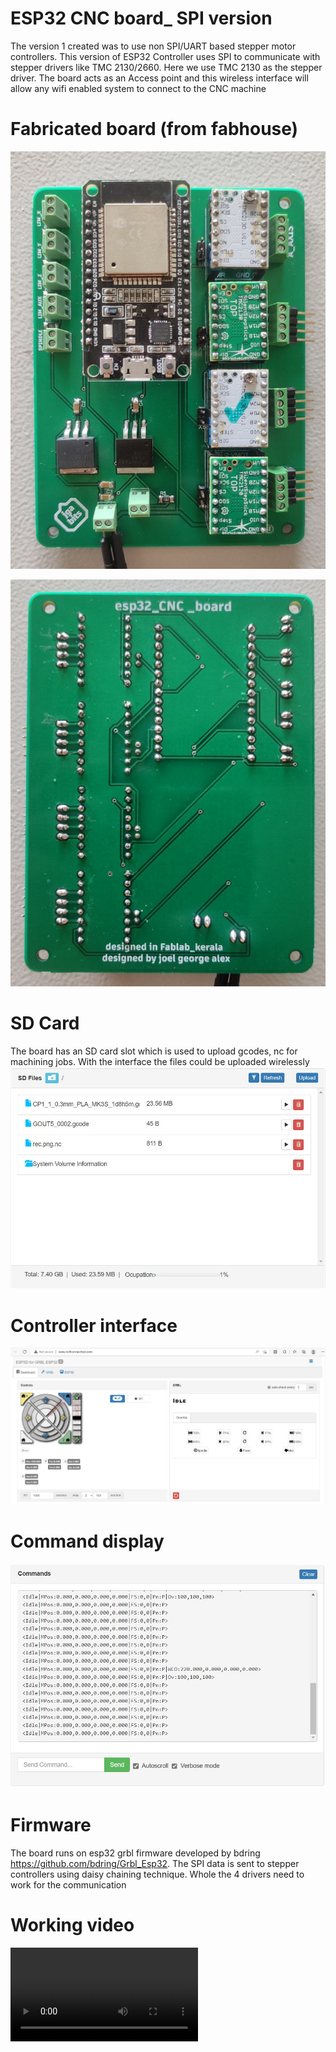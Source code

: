 # ESP32 CNC board_ SPI version
The version 1 created was to use non SPI/UART based stepper motor controllers. This version of ESP32 Controller uses SPI to communicate with stepper drivers like TMC 2130/2660. Here we use TMC 2130 as the stepper driver. The board acts as an Access point and this wireless interface will allow any wifi enabled system to connect to the CNC machine



# Fabricated board (from fabhouse)

![Alt text](/images/espsp1.jpg "Optional title")



![Alt text](/images/espspi2.jpg "Optional title")

# SD Card

The board has an SD card slot which is used to upload gcodes, nc for machining jobs. With the interface the files could be uploaded wirelessly
![Alt text](/images/espspi5.jpg "Optional title")

# Controller interface

![Alt text](/images/espspi4.jpg "Optional title")

# Command display

![Alt text](/images/espspi6.jpg "Optional title")

# Firmware
The board runs on esp32 grbl firmware developed by bdring https://github.com/bdring/Grbl_Esp32.
The SPI data is sent to stepper controllers using daisy chaining technique. Whole the 4 drivers need to work for the communication


# Working video

![Alt text](/images/espspi3.mp4 "Optional title")

